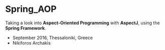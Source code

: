 # Spring_AOP


<p>Taking a look into <b>Aspect-Oriented Programming</b> with <b>AspectJ</b>, using the <b>Spring Framework</b>. </p>

<ul>
  <li>September 2016, Thessaloniki, Greece</li>
  <li>Nikiforos Archakis</li>
</ul>

